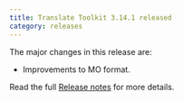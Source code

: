 ```yaml
---
title: Translate Toolkit 3.14.1 released
category: releases
---
```


The major changes in this release are:

- Improvements to MO format.

Read the full [Release notes](https://docs.translatehouse.org/projects/translate-toolkit/en/latest/releases/3.14.1.html) for more details.
